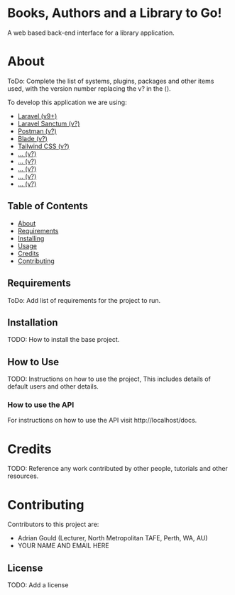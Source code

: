 # Books, Authors and a Library to Go!
 
A web based back-end interface for a library application.

# About

ToDo: Complete the list of systems, plugins, packages and other items used,
with the version number replacing the v? in the ().

To develop this application we are using:
- [Laravel (v9+)](https://laravel.com)
- [Laravel Sanctum (v?)](https://laravel.com/docs/9.x/sanctum)
- [Postman (v?)](#)
- [Blade (v?)](https://laravel.com/docs/9.x/blade)
- [Tailwind CSS (v?)](https://tailwindcss.com)
- [... (v?)](#)
- [... (v?)](#)
- [... (v?)](#)
- [... (v?)](#)
- [... (v?)](#)


## Table of Contents

- [About](#about)
- [Requirements](#requirements)
- [Installing](#installation)
- [Usage](#how-to-use)
- [Credits](#credits)
- [Contributing](#contributing)

## Requirements

ToDo: Add list of requirements for the project to run.

## Installation

TODO: How to install the base project.

## How to Use

TODO: Instructions on how to use the project, This includes details of
default users and other details.

### How to use the API
For instructions on how to use the API visit http://localhost/docs.


# Credits

TODO: Reference any work contributed by other people, tutorials and other resources.


# Contributing

Contributors to this project are:
- Adrian Gould (Lecturer, North Metropolitan TAFE, Perth, WA, AU)
- YOUR NAME AND EMAIL HERE


## License

TODO: Add a license
